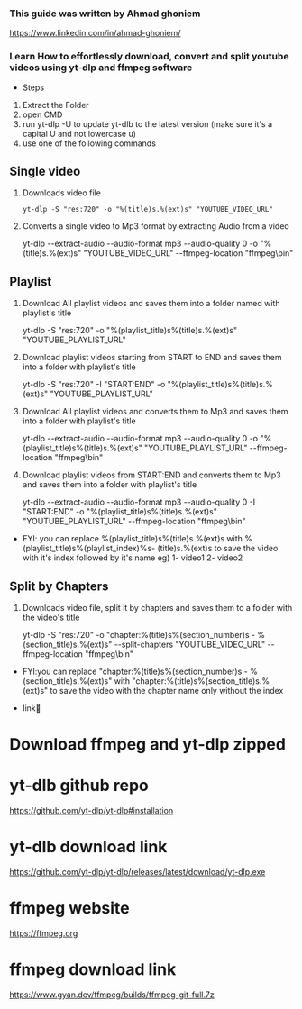 ### This guide was written by Ahmad ghoniem

https://www.linkedin.com/in/ahmad-ghoniem/

### Learn How to effortlessly download, convert and split youtube videos using yt-dlp and ffmpeg software

- Steps

1. Extract the Folder
2. open CMD
3. run yt-dlp -U to update yt-dlb to the latest version (make sure it's a capital U and not lowercase u)
4. use one of the following commands

## Single video

1. Downloads video file

   `yt-dlp -S "res:720" -o "%(title)s.%(ext)s" "YOUTUBE_VIDEO_URL"`

2. Converts a single video to Mp3 format by extracting Audio from a video

   yt-dlp --extract-audio --audio-format mp3 --audio-quality 0 -o "%(title)s.%(ext)s" "YOUTUBE_VIDEO_URL" --ffmpeg-location "ffmpeg\bin"

## Playlist

1. Download All playlist videos and saves them into a folder named with playlist's title

   yt-dlp -S "res:720" -o "%(playlist_title)s\%(title)s.%(ext)s" "YOUTUBE_PLAYLIST_URL"

2. Download playlist videos starting from START to END and saves them into a folder with playlist's title

   yt-dlp -S "res:720" -I "START:END" -o "%(playlist_title)s\%(title)s.%(ext)s" "YOUTUBE_PLAYLIST_URL"

3. Download All playlist videos and converts them to Mp3 and saves them into a folder with playlist's title

   yt-dlp --extract-audio --audio-format mp3 --audio-quality 0 -o "%(playlist_title)s\%(title)s.%(ext)s" "YOUTUBE_PLAYLIST_URL" --ffmpeg-location "ffmpeg\bin"

4. Download playlist videos from START:END and converts them to Mp3 and saves them into a folder with playlist's title

   yt-dlp --extract-audio --audio-format mp3 --audio-quality 0 -I "START:END" -o "%(playlist_title)s\%(title)s.%(ext)s" "YOUTUBE_PLAYLIST_URL" --ffmpeg-location "ffmpeg\bin"

- FYI: you can replace %(playlist_title)s\%(title)s.%(ext)s with %(playlist_title)s\%(playlist_index)%s- (title)s.%(ext)s
  to save the video with it's index followed by it's name
  eg)
  1- video1
  2- video2

## Split by Chapters

1. Downloads video file, split it by chapters and saves them to a folder with the video's title

   yt-dlp -S "res:720" -o "chapter:%(title)s\%(section_number)s - %(section_title)s.%(ext)s" --split-chapters "YOUTUBE_VIDEO_URL" --ffmpeg-location "ffmpeg\bin"

- FYI:you can replace "chapter:%(title)s\%(section_number)s - %(section_title)s.%(ext)s" with "chapter:%(title)s\%(section_title)s.%(ext)s"
  to save the video with the chapter name only without the index

- link🔗

# Download ffmpeg and yt-dlp zipped

# yt-dlb github repo

https://github.com/yt-dlp/yt-dlp#installation

# yt-dlb download link

https://github.com/yt-dlp/yt-dlp/releases/latest/download/yt-dlp.exe

# ffmpeg website

https://ffmpeg.org

# ffmpeg download link

https://www.gyan.dev/ffmpeg/builds/ffmpeg-git-full.7z
